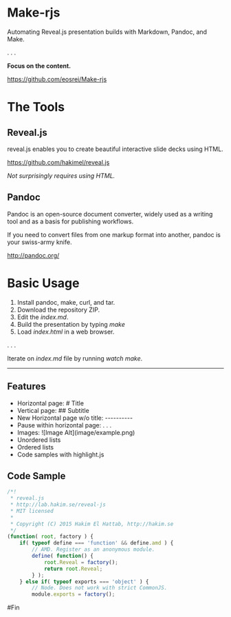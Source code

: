 # Make-rjs

Automating Reveal.js presentation builds with Markdown, Pandoc, and Make.

. . .

**Focus on the content.**

https://github.com/eosrei/Make-rjs


# The Tools

## Reveal.js

reveal.js enables you to create beautiful interactive slide decks using HTML.

https://github.com/hakimel/reveal.js

*Not surprisingly requires using HTML.*

## Pandoc

Pandoc is an open-source document converter, widely used as a writing tool and
as a basis for publishing workflows.

If you need to convert files from one markup format into another, pandoc is your
swiss-army knife.

http://pandoc.org/

# Basic Usage

1. Install pandoc, make, curl, and tar.
2. Download the repository ZIP.
3. Edit the *index.md*.
4. Build the presentation by typing *make*
5. Load *index.html* in a web browser.

. . .

Iterate on *index.md* file by running *watch make*.

----------

## Features

* Horizontal page: # Title
* Vertical page: ## Subtitle
* New Horizontal page w/o title: ----------
* Pause within horizontal page: . . .
* Images: \!\[Image Alt\]\(image/example.png\)
* Unordered lists
* Ordered lists
* Code samples with highlight.js

## Code Sample

```js
/*!
 * reveal.js
 * http://lab.hakim.se/reveal-js
 * MIT licensed
 *
 * Copyright (C) 2015 Hakim El Hattab, http://hakim.se
 */
(function( root, factory ) {
	if( typeof define === 'function' && define.amd ) {
		// AMD. Register as an anonymous module.
		define( function() {
			root.Reveal = factory();
			return root.Reveal;
		} );
	} else if( typeof exports === 'object' ) {
		// Node. Does not work with strict CommonJS.
		module.exports = factory();

```

#Fin
